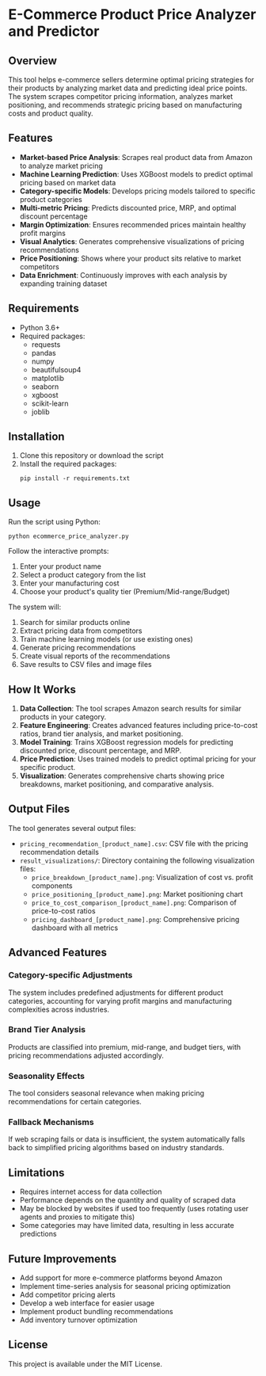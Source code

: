 

# E-Commerce Product Price Analyzer and Predictor

## Overview

This tool helps e-commerce sellers determine optimal pricing strategies for their products by analyzing market data and predicting ideal price points. The system scrapes competitor pricing information, analyzes market positioning, and recommends strategic pricing based on manufacturing costs and product quality.

## Features

- **Market-based Price Analysis**: Scrapes real product data from Amazon to analyze market pricing
- **Machine Learning Prediction**: Uses XGBoost models to predict optimal pricing based on market data
- **Category-specific Models**: Develops pricing models tailored to specific product categories
- **Multi-metric Pricing**: Predicts discounted price, MRP, and optimal discount percentage
- **Margin Optimization**: Ensures recommended prices maintain healthy profit margins
- **Visual Analytics**: Generates comprehensive visualizations of pricing recommendations
- **Price Positioning**: Shows where your product sits relative to market competitors
- **Data Enrichment**: Continuously improves with each analysis by expanding training dataset

## Requirements

- Python 3.6+
- Required packages:
  - requests
  - pandas
  - numpy
  - beautifulsoup4
  - matplotlib
  - seaborn
  - xgboost
  - scikit-learn
  - joblib

## Installation

1. Clone this repository or download the script
2. Install the required packages:
   ```
   pip install -r requirements.txt
   ```

## Usage

Run the script using Python:
```
python ecommerce_price_analyzer.py
```

Follow the interactive prompts:
1. Enter your product name
2. Select a product category from the list
3. Enter your manufacturing cost
4. Choose your product's quality tier (Premium/Mid-range/Budget)

The system will:
1. Search for similar products online
2. Extract pricing data from competitors
3. Train machine learning models (or use existing ones)
4. Generate pricing recommendations
5. Create visual reports of the recommendations
6. Save results to CSV files and image files

## How It Works

1. **Data Collection**: The tool scrapes Amazon search results for similar products in your category.
2. **Feature Engineering**: Creates advanced features including price-to-cost ratios, brand tier analysis, and market positioning.
3. **Model Training**: Trains XGBoost regression models for predicting discounted price, discount percentage, and MRP.
4. **Price Prediction**: Uses trained models to predict optimal pricing for your specific product.
5. **Visualization**: Generates comprehensive charts showing price breakdowns, market positioning, and comparative analysis.

## Output Files

The tool generates several output files:
- `pricing_recommendation_[product_name].csv`: CSV file with the pricing recommendation details
- `result_visualizations/`: Directory containing the following visualization files:
  - `price_breakdown_[product_name].png`: Visualization of cost vs. profit components
  - `price_positioning_[product_name].png`: Market positioning chart
  - `price_to_cost_comparison_[product_name].png`: Comparison of price-to-cost ratios
  - `pricing_dashboard_[product_name].png`: Comprehensive pricing dashboard with all metrics

## Advanced Features

### Category-specific Adjustments
The system includes predefined adjustments for different product categories, accounting for varying profit margins and manufacturing complexities across industries.

### Brand Tier Analysis
Products are classified into premium, mid-range, and budget tiers, with pricing recommendations adjusted accordingly.

### Seasonality Effects
The tool considers seasonal relevance when making pricing recommendations for certain categories.

### Fallback Mechanisms
If web scraping fails or data is insufficient, the system automatically falls back to simplified pricing algorithms based on industry standards.

## Limitations

- Requires internet access for data collection
- Performance depends on the quantity and quality of scraped data
- May be blocked by websites if used too frequently (uses rotating user agents and proxies to mitigate this)
- Some categories may have limited data, resulting in less accurate predictions

## Future Improvements

- Add support for more e-commerce platforms beyond Amazon
- Implement time-series analysis for seasonal pricing optimization
- Add competitor pricing alerts
- Develop a web interface for easier usage
- Implement product bundling recommendations
- Add inventory turnover optimization

## License

This project is available under the MIT License.
